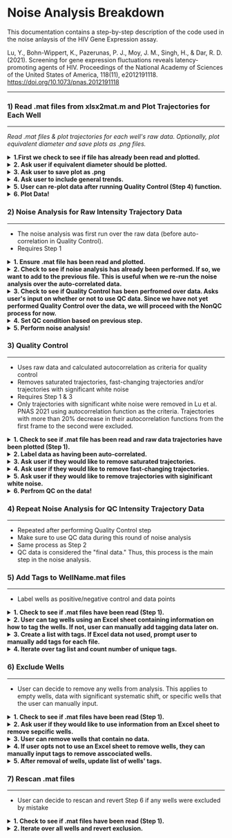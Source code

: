 # Noise Analysis Breakdown

This documentation contains a step-by-step description of the code used in the noise anlaysis of the HIV Gene Expression assay.

Lu, Y., Bohn-Wippert, K., Pazerunas, P. J., Moy, J. M., Singh, H., & Dar, R. D. (2021). Screening for gene expression fluctuations reveals latency-promoting agents of HIV. Proceedings of the National Academy of Sciences of the United States of America, 118(11), e2012191118. https://doi.org/10.1073/pnas.2012191118



***
### 1) Read .mat files from xlsx2mat.m and Plot Trajectories for Each Well
***

*Read .mat files & plot trajectories for each well's raw data. Optionally, plot equivalent diameter and save plots as .png files.*

<details>
	<summary><b>1.First we check to see if file has already been read and plotted.</b></summary>

```python
if (exist('expInfo.mat', 'file') ~= 2)
	if (exist('CLI', 'var') == 1)
		if (CLI == true(1))
			fprintf('expInfo.mat not found. Please run step 1 first.\n');
			return;
		end
	end
	fprintf('expInfo.mat not found. Please run xlsx2mat.m first.\n');
	return;
end

load('expInfo.mat');
```
  </details>
  
<details>
	<summary><b>2. Ask user if equivalent diameter should be plotted.</b></summary>

```python
while (1)
	ifEqDiam = input('Do you want to plot equivalent diameter? (Y/N): ', 's');
	% Detect if the length of the answer is 1, and if the answer is Y(y) or
	% N(n). If it is not, keep asking
	if (length(ifEqDiam) == 1)
		if (ifEqDiam(1) == 'y' || ifEqDiam(1) == 'Y')
			ifEqDiam = true(1);
			break;
		elseif (ifEqDiam(1) == 'n' || ifEqDiam(1) == 'N')
			ifEqDiam = false(1);
			break;
		end
	end
end
```
  </details>
  
<details>
	<summary><b>3. Ask user to save plot as .png</b></summary>

```python
while (1)
	ifSave = input('Do you want to save the plots? (Y/N): ', 's');
	% Detect if the length of the answer is 1, and if the answer is Y(y) or
	% N(n). If it is not, keep asking
	if (length(ifSave) == 1)
		if (ifSave(1) == 'y' || ifSave(1) == 'Y')
			ifSave = true(1);
			break;
		elseif (ifSave(1) == 'n' || ifSave(1) == 'N')
			ifSave = false(1);
			break;
		end
	end
end
```
  </details>
  
<details>
	<summary><b>4. Ask user to include general trends.</b></summary>
  
```python
while (1)
	ifGenTrend = input('Do you want to include general trends? (Y/N): ', 's');
	% Detect if the length of the answer is 1, and if the answer is Y(y) or
	% N(n). If it is not, keep asking
	if (length(ifGenTrend) == 1)
		if (ifGenTrend(1) == 'y' || ifGenTrend(1) == 'Y')
			ifGenTrend = true(1);
			break;
		elseif (ifGenTrend(1) == 'n' || ifGenTrend(1) == 'N')
			ifGenTrend = false(1);
			break;
		end
	end
end
```
  </details>

<details>
	<summary><b>5. User can re-plot data after running Quality Control (Step 4) function.</b></summary>
  
```python
if (QCdone)
	while (1)
		ifQC = input('Do you want to use QC data? (Y/N): ', 's');
		% Detect if the length of the answer is 1, and if the answer is Y(y) or
		% N(n). If it is not, keep asking
		if (length(ifQC) == 1)
			if (ifQC(1) == 'y' || ifQC(1) == 'Y')
				ifQC = true(1);
				break;
			elseif (ifQC(1) == 'n' || ifQC(1) == 'N')
				ifQC = false(1);
				break;
			end
		end
	end
else
	ifQC = false(1);
end
```
  </details>

<details>
	<summary><b>6. Plot Data!</b></summary>
  
```python
for i = 1:nWellProc
	% Write filename
	filename = sprintf('Well%s%s.mat', char(rowList(i)), char(colList(i)));

	% Load data
	load(filename);
	fprintf('Reached well #%d/%d! Plotting... ', i, nWellProc);
	

	% Create a new figure and plot
	f = figure;
	hold on;
	grid on;
	if (cellNum == 0)
		fprintf('No cells detected!\n');
		if (ifSave)
			if (exist('Trajectory Plots', 'dir') ~= 7)
				mkdir('Trajectory Plots');
			end
			if (exist('tag', 'var') == 1 && ~isempty(tag))
				if (exist(sprintf('Trajectory Plots\\%s', tag), 'dir') ~= 7)
					mkdir(sprintf('Trajectory Plots\\%s', tag));
				end
				saveas(f, sprintf('Trajectory Plots\\%s\\Intensity Well%s%s.png', ...
					tag, char(rowList(i)), char(colList(i))));
			else
				saveas(f, sprintf('Trajectory Plots\\Intensity Well%s%s.png', ...
					char(rowList(i)), char(colList(i))));
			end
			close(f);
			drawnow;
		end
		continue;
	end
	
	if (exist('tag', 'var') == 1 && ~isempty(tag))
		tempString = sprintf('%s%s: %s', char(rowList(i)), char(colList(i)), tag);
	else
		tempString = sprintf('%s%s', char(rowList(i)), char(colList(i)));
	end
	
	tPlot = ((trjStart - 1):(trjDuration + trjStart - 2)) / 3600 * meanFrameDuration;
	
	if (ifQC)
		dIntTraj = intTrajQC - wshift('2d', intTrajQC, [0 -1]);
		for k = 1:cellNumQC
			plot(tPlot, intTrajQC(k, :));
		end
		for k = 2:trjDuration
			sigmaDInt(k) = std(dIntTraj(:, k));
			muDInt(k) = mean(dIntTraj(:, k));
		end
		if (ifGenTrend)
			genTrend = mean(intTrajQC, 1);
			plot(tPlot, genTrend, 'k', 'LineWidth', 2);
		end
		yyaxis right;
		hold on;
		if (cellNum >= 200)
			thresh = 200 / cellNumQC;
		else
			thresh = 2 - 1 / 200 * cellNumQC;
		end
		plot(tPlot, sigmaDInt./abs(muDInt)<=thresh, 'b', 'LineWidth', 2)
		ylim([0 10])
		ax = gca;
		ax.YColor = [0 0 1];
		
		title(sprintf('%d intensity trajectories from well %s', ...
			cellNumQC, tempString));
	else
		dIntTraj = intTraj - wshift('2d', intTraj, [0 -1]);
		for k = 1:cellNum
			plot(tPlot, intTraj(k, :));
		end
		for k = 2:trjDuration
			sigmaDInt(k) = std(dIntTraj(:, k));
			muDInt(k) = mean(dIntTraj(:, k));
		end
		if (ifGenTrend)
			genTrend = mean(intTraj, 1);
			plot(tPlot, genTrend, 'k', 'LineWidth', 2);
		end
		yyaxis right;
		hold on;
		if (cellNum >= 200)
			thresh = 200 / cellNum;
		else
			thresh = 2 - 1 / 200 * cellNum;
		end
		plot(tPlot, sigmaDInt./abs(muDInt)<=thresh, 'b', 'LineWidth', 2)
		ylim([0 10])
		ax = gca;
		ax.YColor = [0 0 1];
		
		title(sprintf('%d intensity trajectories from well %s', ...
			cellNum, tempString));
	end
	xlim([(trjStart - 1) (trjStart + trjDuration - 2)] * meanFrameDuration / 3600);
	xlabel('Time (h)');
	yyaxis left;
	ylabel('Intensity (a.u.)');

	% Save the figures if the user required so
	if (ifSave)
		if (exist('Trajectory Plots', 'dir') ~= 7)
			mkdir('Trajectory Plots');
		end
		if (exist('tag', 'var') == 1 && ~isempty(tag))
			if (exist(sprintf('Trajectory Plots\\%s', tag), 'dir') ~= 7)
				mkdir(sprintf('Trajectory Plots\\%s', tag));
			end
			saveas(f, sprintf('Trajectory Plots\\%s\\Intensity Well%s%s.png', ...
				tag, char(rowList(i)), char(colList(i))));
		else
			saveas(f, sprintf('Trajectory Plots\\Intensity Well%s%s.png', ...
				char(rowList(i)), char(colList(i))));
		end
		close(f);
		drawnow;
	end

	% Plot equivalent diameter if the user required so
	if (ifEqDiam)
		f = figure;
		hold on;
		grid on;
		for k = 1:cellNum
			plot(timeTraj(k, :) / 3600, eqDiamTraj(k, :));
		end
		xlim([(trjStart - 1) (trjStart + trjDuration - 1)] * meanFrameDuration / 3600);
		xlabel('Time (h)');
		ylabel('Equivalent Diameter (\mum)');
		title(sprintf('%d equivalent diameter trajectories from well %s', ...
			cellNum, tempString));
		
		if (ifSave)
			if (exist('Trajectory Plots', 'dir') ~= 7)
				mkdir('Trajectory Plots');
			end
			if (exist('tag', 'var') == 1 && ~isempty(tag))
				if (exist(sprintf('Trajectory Plots\\%s', tag), 'dir') ~= 7)
					mkdir(sprintf('Trajectory Plots\\%s', tag));
				end
				saveas(f, sprintf('Trajectory Plots\\%s\\EqDiam Well%s%s.png', ...
					tag, char(rowList(i)), char(colList(i))));
			else
				saveas(f, sprintf('Trajectory Plots\\EqDiam Well%s%s.png', ...
					char(rowList(i)), char(colList(i))));
			end
			close(f);
			drawnow;
		end
	end

	% Report progress
	fprintf('Completed!\n');
end

fprintf('Completed plotting of %d .mat file!\n', nWellProc);
```
   </details>
  

### 2) Noise Analysis for Raw Intensity Trajectory Data
***
* The noise analysis was first run over the raw data (before auto-correlation in Quality Control). 
* Requires Step 1 

<details>
	<summary><b>1. Ensure .mat file has been read and plotted.</b></summary>
  
```python
% Check if xlsx2mat.m has been run before
if (exist('expInfo.mat', 'file') ~= 2)
	if (exist('CLI', 'var') == 1)
		if (CLI == true(1))
			fprintf('expInfo.mat not found. Please run step 1 first.\n');
			return;
		end
	end
	fprintf('expInfo.mat not found. Please run xlsx2mat.m first.\n');
	return;
end

load('expInfo.mat');
```
  </details>
  
<details>
  <summary><b>2. Check to see if noise analysis has already been performed. If so, we want to add to the previous file. This is useful when we re-run the noise analysis over the auto-correlated data.</b></summary>
  
```python
% See if noise has been processed. If not, create an empty structure. If
% so, load old file and append to it.
if (exist('intNoiseInfo', 'var') ~= 1)
	intNoiseInfo = struct();
	intNoiseInfo.existQC = false(1);
	intNoiseInfo.existNonQC = false(1);
elseif (isstruct(intNoiseInfo) == 0)
	intNoiseInfo = struct();
	intNoiseInfo.existQC = false(1);
	intNoiseInfo.existNonQC = false(1);
end
```
  </details>

<details>
  <summary><b>3. Check to see if Quality Control has been perfromed over data. Asks user's input on whether or not to use QC data. Since we have not yet performed Quality Control over the data, we will proceed with the NonQC process for now.</b></summary>
  
```python
% Detects if QC was done, and asks user whether to use QC data or not
if (QCdone)
	while (1)
		useQC = input('Use QC data? (Y/N): ', 's');
		% Detect if the length of the answer is 1, and if the answer is Y(y) or
		% N(n). If it is not, keep asking
		if (length(useQC) == 1)
			if (useQC(1) == 'y' || useQC(1) == 'Y')
				useQC = true(1);
				break;
			elseif (useQC(1) == 'n' || useQC(1) == 'N')
				useQC = false(1);
				break;
			end
		end
	end
else
	useQC = false(1);
end
```
  </details>

<details>
  <summary><b>4. Set QC condition based on previous step.</b></summary>
  
```python
if (useQC)
	intNoiseInfo.existQC = true;
else
	intNoiseInfo.existNonQC = true;
end
```
  </details>

<details>
  <summary><b>5. Perform noise analysis!</b></summary>
	
```python
j = 1;
while (1)
	% Load data
	if (useMerged)
		% Check if all tags are finished
		if (j > nTag)
			break;
		end
		
		% Write filename
		filename = sprintf('%s.mat', char(uniqTag(j)));
		
		% Write well name
		wellName = char(uniqTag(j));
		
		% Load data
		load(filename);
		fprintf('Reached tag #%d/%d. Processing... ', j, nTag);
	else
		% Check if all wells are finished
		if (j > nWellProc)
			break;
		end
		
		% Write filename
		filename = sprintf('Well%s%s.mat', char(rowList(j)), char(colList(j)));
		
		% Write well name
		wellName = sprintf('Well%s%s', char(rowList(j)), char(colList(j)));
		
		% Load data
		load(filename);
		fprintf('Reached well #%d/%d. Processing... ', j, nWellProc);
	end
	j = j + 1;
	
	if (cellNum == 0)
		fprintf('No cells detected!\n');
		continue;
	end
		
		% Noise processing
		for i = 1:nCluster
			if (useQC)
				tempTraj = intTrajQC(intClustIndQC == i, :);
			else
				tempTraj = intTraj(intClustIndQC == i, :);
			end
			nTraj = sum(intClustIndQC == i);
			
			% 
			meanIntTrend = mean(tempTraj, 1);
			intTrajQCdet = tempTraj - repmat(meanIntTrend, [nTraj 1]);
			meanInt = mean(intTrajQCdet, 2);
			intNoiseQC = intTrajQCdet - repmat(meanInt, [1 trjDuration]);
			
			% Calculate mean population intensity
			intMeanQC = mean(mean(tempTraj));
			
			% Calculate zero crossing
			temp = intNoiseQC(1:end-1) .* wshift('1D', intNoiseQC(1:end-1), 1);
			intZCrossQC = sum(temp <= 0) / trjDuration / meanFrameDuration * 3600;
			
			% Calculate the ACF for intensity noise with QC
			totalAcf = zeros(1, trjDuration);
			intAcfTrajQC = zeros(nTraj, trjDuration);
			for k = 1:nTraj
				[acf, lag] = xcorr(intNoiseQC(k, :), 'biased');
				acf(lag < 0) = [];
				totalAcf = totalAcf + acf;
				intAcfTrajQC(k, :) = acf;
			end
			totalAcf = totalAcf / nTraj;
			
			% Variance (sigma2) is the zero-lag value of ACF
			intSigma2QC = totalAcf(1);
			
			% Cross correlation distance. Use squareform() to convert into
			% square matrix
			intNoiseXCorrQC = pdist(intNoiseQC, @xcorrDist);
			
			% Interpolate ACF linearly and find half maximum value
			try
				intTauHalfQC = interp1(totalAcf, 1:trjDuration, 0.5 * max(totalAcf));
				intTauHalfQC = intTauHalfQC * meanFrameDuration / 3600;
				intCV2QC = intSigma2QC / intMeanQC ^ 2;
			catch
				intTauHalfQC = -1;
				intCV2QC = -1;
			end
			
			% Create structure to hold information for current well
			% Check if this well has been processed for noise. If not,
			% create a new field for the well.
			if (~isfield(intNoiseInfo, wellName))
				intNoiseInfo.(wellName) = struct();
			end
			
			% Create struct array for noise data
			if (isfield(intNoiseInfo.(wellName), 'polyClust'))
				if (isstruct(intNoiseInfo.(wellName).polyClust))
					if (length(intNoiseInfo.(wellName).polyClust) ~= nCluster)
						intNoiseInfo.(wellName).polyClust = repmat(struct(), [1, nCluster]);
					end
				else
					intNoiseInfo.(wellName).polyClust = repmat(struct(), [1, nCluster]);
				end
			else
				intNoiseInfo.(wellName).polyClust = repmat(struct(), [1, nCluster]);
			end
			
			if (useQC)
				intNoiseInfo.(wellName).polyClust(i).intMeanQC = intMeanQC;
				intNoiseInfo.(wellName).polyClust(i).intSigma2QC = intSigma2QC;
				intNoiseInfo.(wellName).polyClust(i).intTauHalfQC = intTauHalfQC;
				intNoiseInfo.(wellName).polyClust(i).intCV2QC = intCV2QC;
				intNoiseInfo.(wellName).polyClust(i).intAcfTrajQC = intAcfTrajQC;
				intNoiseInfo.(wellName).polyClust(i).intNoiseTrajQC = intNoiseQC;
				intNoiseInfo.(wellName).polyClust(i).intZCrossQC = intZCrossQC;
				intNoiseInfo.(wellName).polyClust(i).intNoiseXCorrQC = intNoiseXCorrQC;
			else
				intNoiseInfo.(wellName).polyClust(i).intMean = intMeanQC;
				intNoiseInfo.(wellName).polyClust(i).intSigma2 = intSigma2QC;
				intNoiseInfo.(wellName).polyClust(i).intTauHalf = intTauHalfQC;
				intNoiseInfo.(wellName).polyClust(i).intCV2 = intCV2QC;
				intNoiseInfo.(wellName).polyClust(i).intAcfTraj = intAcfTrajQC;
				intNoiseInfo.(wellName).polyClust(i).intNoiseTraj = intNoiseQC;
				intNoiseInfo.(wellName).polyClust(i).intZCross = intZCrossQC;
				intNoiseInfo.(wellName).polyClust(i).intNoiseXCorr = intNoiseXCorrQC;
			end
		end
		% Save noise informatino to .mat file
		polyClust = intNoiseInfo.(wellName).polyClust;
		if (useQC)
			save(filename, 'polyClust', 'intClustIndQC', '-append');
		else
			intClustInd = intClustIndQC;
			save(filename, 'polyClust', 'intClustInd', '-append');
		end
		fprintf('Done!\n');
	else
		% Calculate noise using QC data
		if (useQC)
			meanIntTrend = mean(intTrajQC, 1);
			intTrajQCdet = intTrajQC - repmat(meanIntTrend, [cellNumQC 1]);
		else
			meanIntTrend = mean(intTraj, 1);
			intTrajQCdet = intTraj - repmat(meanIntTrend, [cellNum 1]);
		end
		meanInt = mean(intTrajQCdet, 2);
		intNoiseQC = intTrajQCdet - repmat(meanInt, [1 trjDuration]);
		
		% Calculate mean population intensity
		intMeanQC = mean(meanIntTrend);
		
		% Calculate zero crossing
		temp = intNoiseQC(1:end-1) .* wshift('1D', intNoiseQC(1:end-1), 1);
		intZCrossQC = sum(temp <= 0) / trjDuration / meanFrameDuration * 3600;
		
		% Calculate the ACF for intensity noise with QC
		totalAcf = zeros(1, trjDuration);
		if (useQC)
			intAcfTrajQC = zeros(cellNumQC, trjDuration);
			for k = 1:cellNumQC
				[acf, lag] = xcorr(intNoiseQC(k, :), 'biased');
				acf(lag < 0) = [];
				totalAcf = totalAcf + acf;
				intAcfTrajQC(k, :) = acf;
			end
			totalAcf = totalAcf / cellNumQC;
		else
			intAcfTrajQC = zeros(cellNum, trjDuration);
			for k = 1:cellNum
				[acf, lag] = xcorr(intNoiseQC(k, :), 'biased');
				acf(lag < 0) = [];
				totalAcf = totalAcf + acf;
				intAcfTrajQC(k, :) = acf;
			end
			totalAcf = totalAcf / cellNum;
		end
		
		% Variance (sigma2) is the zero-lag value of ACF
		intSigma2QC = totalAcf(1);
		
		% Cross correlation distance. Use squareform() to convert into
		% square matrix
		intNoiseXCorrQC = pdist(intNoiseQC, @xcorrDist);
		
		% Interpolate ACF linearly and find half maximum value
		try
			intTauHalfQC = interp1(totalAcf, 1:trjDuration, 0.5 * max(totalAcf));
			intTauHalfQC = intTauHalfQC * meanFrameDuration / 3600;
			intCV2QC = intSigma2QC / intMeanQC ^ 2;
		catch
			intTauHalfQC = -1;
			intCV2QC = -1;
		end
		
		% Check if this well has been processed for noise. If not,
		% create a new field for the well.
		if (~isfield(intNoiseInfo, wellName))
			intNoiseInfo.(wellName) = struct();
		end
		
		% Create structure to hold information for current well
		if (useQC)
			intNoiseInfo.(wellName).intMeanQC = intMeanQC;
			intNoiseInfo.(wellName).intSigma2QC = intSigma2QC;
			intNoiseInfo.(wellName).intTauHalfQC = intTauHalfQC;
			intNoiseInfo.(wellName).intCV2QC = intCV2QC;
			intNoiseInfo.(wellName).intZCrossQC = intZCrossQC;
			intNoiseInfo.(wellName).nCellQC = cellNumQC;
			intNoiseInfo.(wellName).genTrendQC = meanIntTrend;
			intNoiseInfo.(wellName).intNoiseXCorrQC = intNoiseXCorrQC;
		else
			intNoiseInfo.(wellName).intMean = intMeanQC;
			intNoiseInfo.(wellName).intSigma2 = intSigma2QC;
			intNoiseInfo.(wellName).intTauHalf = intTauHalfQC;
			intNoiseInfo.(wellName).intCV2 = intCV2QC;
			intNoiseInfo.(wellName).intZCross = intZCrossQC;
			intNoiseInfo.(wellName).nCell = cellNum;
			intNoiseInfo.(wellName).genTrend = meanIntTrend;
			intNoiseInfo.(wellName).intNoiseXCorr = intNoiseXCorrQC;
		end
		
		% Save the data to .mat file
		if (useQC)
			intNoiseTrajQC = intNoiseQC;
			save(filename, 'intMeanQC', 'intSigma2QC', 'intTauHalfQC', ...
			'intCV2QC', 'intAcfTrajQC', 'intNoiseTrajQC', 'intNoiseXCorrQC', ...
			'-append');
		else
			intMean = intMeanQC;
			intSigma2 = intSigma2QC;
			intTauHalf = intTauHalfQC;
			intCV2 = intCV2QC;
			intAcfTraj = intAcfTrajQC;
			intNoiseTraj = intNoiseQC;
			intNoiseXCorr = intNoiseXCorrQC;
			save(filename, 'intMean', 'intSigma2', 'intTauHalf', ...
			'intCV2', 'intAcfTraj', 'intNoiseTraj', 'intNoiseXCorr', '-append');
		end
		fprintf('Done!\n');
	end
	save('expInfo.mat', 'intNoiseInfo', '-append');
end
```					    
  </details>

### 3) Quality Control
*****
* Uses raw data and calculated autocorrelation as criteria for quality control
* Removes saturated trajectories, fast-changing trajectories and/or trajectories with significant white noise
* Requires Step 1 & 3
* Only trajectories with significant white noise were removed in Lu et al. PNAS 2021 using autocorrelation function as the criteria. Trajectories with more than 20% decrease in their autocorrelation functions from the first frame to the second were excluded.

<details>
  <summary><b>1. Check to see if .mat file has been read and raw data trajectories have been plotted (Step 1).</b></summary>
  
```python
% Check if xlsx2mat.m has been run before
if (exist('expInfo.mat', 'file') ~= 2)
	if (exist('CLI', 'var') == 1)
		if (CLI == true(1))
			fprintf('expInfo.mat not found. Please run step 1 first.\n');
			return;
		end
	end
	fprintf('expInfo.mat not found. Please run xlsx2mat.m first.\n');
	return;
end

% Load data
load('expInfo.mat');
```
  </details>
  
<details>
  <summary><b>2. Label data as having been auto-correlated.</b></summary>
  
```python
% Flag for completion of at least one round of QC
QCdone = true(1);
```
  </details>

<details>
  <summary><b>3. Ask user if they would like to remove saturated trajectories.</b></summary>
  
```python
% Ask the user whether to remove trajectories with long saturations
while (1)
	ifRmSat = input('Remove trajectories with long saturations? (Y/N): ', 's');
	% Detect if the length of the answer is 1, and if the answer is Y(y) or
	% N(n). If it is not, keep asking
	if (length(ifRmSat) == 1)
		if (ifRmSat(1) == 'y' || ifRmSat(1) == 'Y')
			ifRmSat = true(1);
			% Ask the user for the threshold of removal for trajectories
			% with saturations
			while (1)
				nRmSat = input('Number of frames at saturation for a trajectory to be excluded: ');
				% Detect if answer is a number, is at least one, and is an integer
				% If it is not, keep asking
				if (isnumeric(nRmSat) && nRmSat >= 1 && floor(nRmSat) == nRmSat)
					break;
				end
			end
			break;
		elseif (ifRmSat(1) == 'n' || ifRmSat(1) == 'N')
			ifRmSat = false(1);
			nRmSat = -1;
			break;
		end
	end
end
```
  </details>

<details>
  <summary><b>4. Ask user if they would like to remove fast-changing trajectories.</b></summary>
  
```python
% Ask user whether to remove fast changing trajectories
while (1)
	ifRmFast = input('Remove trajectories that changes too fast? (Y/N): ', 's');
	% Detect if the length of the answer is 1, and if the answer is Y(y) or
	% N(n). If it is not, keep asking
	if (length(ifRmFast) == 1)
		if (ifRmFast(1) == 'y' || ifRmFast(1) == 'Y')
			ifRmFast = true(1);
			% Ask the user for the threshold of removal for trajectories
			% with fast changes
			while (1)
				nRmFast = input('Maximum percent change of fluorescence between adjacent frames for \na trajectory to be included: ');
				% Detect if answer is a number, is at least one, and is an integer
				% If it is not, keep asking
				if (isnumeric(nRmFast) && nRmFast >= 1 && floor(nRmFast) == nRmFast)
					break;
				end
			end
			break;
		elseif (ifRmFast(1) == 'n' || ifRmFast(1) == 'N')
			ifRmFast = false(1);
			nRmFast = -1;
			break;
		end
	end
end
```
  </details>

<details>
  <summary><b>5. Ask user if they would like to remove trajectories with siginificant white noise.</b></summary>
  
```python
% Ask user whether to remove trajectories with large white noise according
% to ACF
if (trjDuration >= 2)
	while (1)
		ifAcfCtrl = input('Remove trajectories with significant white noise? (Y/N): ', 's');
		% Detect if the length of the answer is 1, and if the answer is Y(y) or
		% N(n). If it is not, keep asking
		if (length(ifAcfCtrl) == 1)
			if (ifAcfCtrl(1) == 'y' || ifAcfCtrl(1) == 'Y')
				ifAcfCtrl = true(1);
				% Ask the user for the threshold of removal for trajectories
				% with fast changes
				while (1)
					acfThresh = input('Maximum percentage drop of ACF from first frame to the second for \na trajectory to be included: ');
					% Detect if answer is a number, is at least one, and is an integer
					% If it is not, keep asking
					if (isnumeric(acfThresh) && acfThresh <= 100 && acfThresh >= 0)
						break;
					end
				end
				break;
			elseif (ifAcfCtrl(1) == 'n' || ifAcfCtrl(1) == 'N')
				ifAcfCtrl = false(1);
				acfThresh = -1;
				break;
			end
		end
	end
end
```
  </details>

<details>
  <summary><b>6. Perfrom QC on the data!</b></summary>
  
```python
lowThresh = -1;
ifRmLow = false(1);

if (~ifRmSat && ~ifRmFast && ~ifAcfCtrl)
	return;
end

for i = 1:nWellProc
	fprintf('Reached well #%d/%d. Processing... ', i, nWellProc);
	% Write filename
	filename = sprintf('Well%s%s.mat', char(rowList(i)), char(colList(i)));
	
	% Load data
	load(filename);
	
	if (cellNum == 0)
		fprintf('No cells detected!\n');
		continue;
	end

	% Initialize array for removal
	rmIndex = false(1, cellNum);

	% Mark saturated trajectories
	if (ifRmSat)
		% Step through all trajectories
		for k = 1:cellNum
			% Variable for storing number of consecutive saturation
			% frames, and the max value of it in a single trajectory
			curSatLength = 0;
			maxSatLength = 0;
			% Step through every frame of a trajectory
			for l = 1:trjDuration
				% If a frame crosses the threshold or not. 
				% 65535 is the maximum intensity reported by the camera
				% The tolerance is 95% of the maximum intensity
				% If the frame exceeds 95% of maximum, it is considered
				% saturated.
				if (intTraj(k, l) >= 0.95 * 65535)
					curSatLength = curSatLength + 1;
				else
					% If a frame does not exceed 95% of maximum, check
					% if we were tracking a saturated segment. If so,
					% compare and store the larger value between the
					% recorded maximum length, and the current length,
					% then reset the current length to 0.
					if (curSatLength ~= 0)
						maxSatLength = max(maxSatLength, curSatLength);
						curSatLength = 0;
					end
				end
			end
			% If the maximum saturation length exceeds user-assigned
			% threshold, mark it for exclusion
			if (maxSatLength >= nRmSat)
				rmIndex(k) = true(1);
			end
		end
	end

	% Mark fast-changing trajectories
	if (ifRmFast)
		% Step through all trajectories
		for k = 1:cellNum
			dInt = abs(intTraj(k, :) - wshift(1, intTraj(k, :), -1));
			dInt(1) = [];
			dInt = dInt ./ intTraj(k, 1:(end - 1));
			if (sum(dInt >= nRmFast/100) > 0)
				rmIndex(k) = true(1);
			end
		end
	end
	
	if (ifAcfCtrl)
		for k = 1:cellNum
			if (intAcfTraj(k, 2) / intAcfTraj(k, 1) <= 1 - acfThresh / 100)
				rmIndex(k) = true;
			end
		end
	end
	
	% Remove trajectories
	eqDiamTrajQC = eqDiamTraj(rmIndex == 0, :);
	intTrajQC = intTraj(rmIndex == 0, :);
	timeTrajQC = timeTraj(rmIndex == 0, :);
	timePtTrajQC = timePtTraj(rmIndex == 0, :);
	cellNumQC = cellNum - sum(rmIndex);

	% Append QC data to .mat file
	save(filename, 'eqDiamTrajQC', 'intTrajQC', 'timeTrajQC', ...
		'timePtTrajQC', 'cellNumQC', '-append');

	% Report progress
	fprintf('Completed!\n%d trajectories removed from %s.\n\n', ...
		sum(rmIndex), filename);
end
```
  </details>
  
### 4) Repeat Noise Analysis for QC Intensity Trajectory Data
****
* Repeated after performing Quality Control step
* Make sure to use QC data during this round of noise analysis
* Same process as Step 2
* QC data is considered the "final data." Thus, this process is the main step in the noise analysis.


### 5) Add Tags to WellName.mat files
*****
* Label wells as positive/negative control and data points

<details>
  <summary><b>1. Check to see if .mat files have been read (Step 1).</b></summary>
  
```python
% Check if xlsx2mat.m has been run before
if (exist('expInfo.mat', 'file') ~= 2)
	if (exist('CLI', 'var') == 1)
		if (CLI == true(1))
			fprintf('expInfo.mat not found. Please run step 1 first.\n');
			return;
		end
	end
	fprintf('expInfo.mat not found. Please run xlsx2mat.m first.\n');
	return;
end

load('expInfo.mat');
```
  </details>

<details>
  <summary><b>2. User can tag wells using an Excel sheet containing information on how to tag the wells. If not, user can manually add tagging data later on.</b></summary>
	
```python
useExcel = false;
if (exist('tag.xlsx', 'file') == 2)
	while (1)
		useExcel = input('Use tag.xlsx content for tags? (Y/N): ', 's');
		% Detect if the length of the answer is 1, and if the answer is Y(y) or
		% N(n). If it is not, keep asking
		if (length(useExcel) == 1)
			if (useExcel(1) == 'y' || useExcel(1) == 'Y')
				useExcel = true(1);
				fprintf('Processing...');
				[~, ~, tagData] = xlsread('tag.xlsx');
				break;
			elseif (useExcel(1) == 'n' || useExcel(1) == 'N')
				useExcel = false(1);
				break;
			end
		end
	end
end
```
  </details>

<details>
	<summary><b>3. Create a list with tags. If Excel data not used, prompt user to manually add tags for each file.</b></summary>
	
```python
tagList = cell(1, nWellProc);
for i = 1:nWellProc
	% Write filename
	filename = sprintf('Well%s%s.mat', char(rowList(i)), char(colList(i)));
	
	% Write well name
	wellName = sprintf('Well%s%s', char(rowList(i)), char(colList(i)));
	
	% Load data
	load(filename);
	
	if (useExcel)
		% Read tag and store
		row = char(rowList(i)) - 'A' + 1;
		col = str2double(char(colList(i)));
		try
			tag = char(tagData(row, col));
		catch
			tag = cell2mat(tagData(row, col));
			if isnan(tag)
				tag = '';
			else
				tag = num2str(tag);
			end
		end
	else
		% Ask for tag and store
		tag = input(sprintf('Tag for well %s: ', wellName), 's');
	end
	save(filename, 'tag', '-append');
	tagList(i) = cellstr(tag);
end
```
</details>
	
<details>
	<summary><b>4. Iterate over tag list and count number of unique tags.</b></summary>
	
```python
% Detect how many unique tags exist
nTag = 1;
uniqTag = tagList(1);
for i = 2:nWellProc
	ifNewTag = 1;
	for j = 1:nTag
		if (strcmp(tagList(i), uniqTag(j)))
			ifNewTag = 0;
			break;
		end
	end
	if (ifNewTag)
		nTag = nTag + 1;
		uniqTag(nTag) = tagList(i);
	end
end

tagCount = zeros(1, nTag);
for i = 1:nTag
	tagCount(i) = sum(strcmp(tagList, uniqTag(i)));
end

if (useExcel)
	fprintf(' Done!\n');
end

% Save tag list into expInfo.mat
save('expInfo.mat', 'tagList', 'uniqTag', 'nTag', 'tagCount', '-append');
```
</details>

### 6) Exclude Wells
****
* User can decide to remove any wells from analysis. This applies to empty wells, data with significant systematic shift, or specific wells that the user can manually input. 

<details>
  <summary><b>1. Check to see if .mat files have been read (Step 1).</b></summary>
  
```python
% Check if xlsx2mat.m has been run before
if (exist('expInfo.mat', 'file') ~= 2)
	if (exist('CLI', 'var') == 1)
		if (CLI == true(1))
			fprintf('expInfo.mat not found. Please run step 1 first.\n');
			return;
		end
	end
	fprintf('expInfo.mat not found. Please run xlsx2mat.m first.\n');
	return;
end

load('expInfo.mat');

useExcel = false;
```
  </details>

<details>
  <summary><b>2. Ask user if they would like to use information from an Excel sheet to remove sepcific wells.</b></summary>
  
```python
while (1)
	useExcel = input('Use Excel file content? (Y/N): ', 's');
	% Detect if the length of the answer is 1, and if the answer is Y(y) or
	% N(n). If it is not, keep asking
	if (length(useExcel) == 1)
		if (useExcel(1) == 'y' || useExcel(1) == 'Y')
			useExcel = true(1);
			while (1)
				xlsxFilename = input('Input filename: ', 's');
				if (exist(xlsxFilename, 'file') ~= 2)
					xlsxFilename = sprintf('%s.xlsx', xlsxFilename);
					if (exist(xlsxFilename, 'file') == 2)
						break;
					end
					fprintf('File not found!\n');
				else
					break;
				end
			end
			break;
		elseif (useExcel(1) == 'n' || useExcel(1) == 'N')
			useExcel = false(1);
			break;
		end
	end
end
```
  </details>

<details>
  <summary><b>3. User can remove wells that contain no data.</b></summary>
  
```python
while (1)
	ifRmEmpty = input('Remove empty wells? (Y/N): ', 's');
	% Detect if the length of the answer is 1, and if the answer is Y(y) or
	% N(n). If it is not, keep asking
	if (length(ifRmEmpty) == 1)
		if (ifRmEmpty(1) == 'y' || ifRmEmpty(1) == 'Y')
			ifRmEmpty = true(1);
			break;
		elseif (ifRmEmpty(1) == 'n' || ifRmEmpty(1) == 'N')
			ifRmEmpty = false(1);
			break;
		end
	end
end
```
  </details>

<details>
  <summary><b>4. If user opts not to use an Excel sheet to remove wells, they can manually input tags to remove asscociated wells.</b></summary>
  
```python
rmv = false(1, nWellProc);
if (useExcel)
	fprintf('Processing...');
	[~, ~, exclData] = xlsread(xlsxFilename, 'A1:X16');
	exclData(cellfun(@(x) all(isnan(x)), exclData)) = cellstr('');
	for i = 1:nWellProc
		row = char(rowList(i)) - 'A' + 1;
		col = str2double(char(colList(i)));
		if ((size(exclData, 1) - row >= 0) && (size(exclData, 2) - col >= 0))
			excl = char(exclData(row, col));
			if (~isempty(excl))
				rmv(i) = true;
			end
		end
	end
else
	fprintf('Please enter well label to be removed. One well per line.\n');
	fprintf('Format: 3-letter well label. E.g. A01, C12, F18\n');
	fprintf('Input ''end'' to end input.\n')
	while (1)
		wellName = input('', 's');
		if (length(wellName) == 3)
			if (strcmp(wellName, 'end'))
				break;
			end
			rowName = wellName(1);
			colName = wellName(2:3);
			temp = strcmp(rowList, rowName) && strcmp(colList, colName);
			rmv(temp) = true;
		end
	end
end
```
  </details>

<details>
  <summary><b>5. After removal of wells, update list of wells' tags.</b></summary>
  
```python
if (exist('tagList', 'var') == 1)
	tagList(rmv) = [];
	nTag = 1;
	uniqTag = tagList(1);
	for i = 2:nWellProc
		ifNewTag = 1;
		for j = 1:nTag
			if (strcmp(tagList(i), uniqTag(j)))
				ifNewTag = 0;
				break;
			end
		end
		if (ifNewTag)
			nTag = nTag + 1;
			uniqTag(nTag) = tagList(i);
		end
	end

	tagCount = zeros(1, nTag);
	for i = 1:nTag
		tagCount(i) = sum(strcmp(tagList, uniqTag(i)));
	end

	save('expInfo.mat', 'tagList', 'uniqTag', 'nTag', 'tagCount', 'rowList',...
		'colList', 'nWellProc', '-append');
else
	save('expInfo.mat', 'rowList', 'colList', 'nWellProc', '-append');
end

if (ifRmSysShift)
	save('expInfo.mat', 'ifRmSysShift', 'nRmSysShift', '-append');
end

if (useExcel)
	fprintf('Done!\n');
end
```
  </details>

### 7) Rescan .mat files
*****
* User can decide to rescan and revert Step 6 if any wells were excluded by mistake

<details>
  <summary><b>1. Check to see if .mat files have been read (Step 1).</b></summary>
  
```python
% Check if xlsx2mat.m has been run before
if (exist('expInfo.mat', 'file') ~= 2)
	if (exist('CLI', 'var') == 1)
		if (CLI == true(1))
			fprintf('expInfo.mat not found. Please run step 1 first.\n');
			return;
		end
	end
	fprintf('expInfo.mat not found. Please run xlsx2mat.m first.\n');
	return;
end

load('expInfo.mat');
```
  </details>

<details>
  <summary><b>2. Iterate over all wells and revert exclusion.</b></summary>
  
```python
nWellProc = 0;
rowList = cell(1);
colList = cell(1);
for row = 65:80				% ASCII code for A ~ P (16 rows)
	for col = 1:24
		
		% Write filename
		if (col > 9)
			filename = sprintf('Well%c%d.mat', char(row), col);
		else
			filename = sprintf('Well%c0%d.mat', char(row), col);
		end
		
		% First see if the file exists. If not, directly go to next loop
		if (exist(filename, 'file') ~= 2)
			continue;
		end
		% Increment the number of wells processed.
		nWellProc = nWellProc + 1;
		
		% Store the name of the current well for future uses
		rowList(nWellProc) = cellstr(char(row));
		if (col > 9)
			colList(nWellProc) = cellstr(num2str(col));
		else
			colList(nWellProc) = cellstr(sprintf('0%d', col));
		end
	end
end

save('expInfo.mat', 'rowList', 'colList', 'nWellProc', '-append');

fprintf('Finished rescanning of %d .mat files!\n', nWellProc);
fprintf('Please re-run the tagging process to restore tags!\n');
```
  </details>
